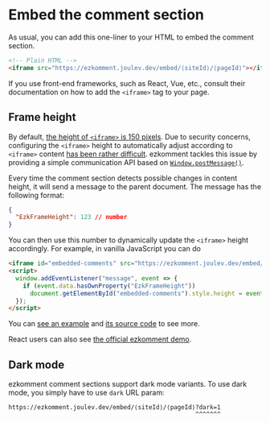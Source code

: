 # Embed the comment section

As usual, you can add this one-liner to your HTML to embed the comment section.

```html
<!-- Plain HTML -->
<iframe src="https://ezkomment.joulev.dev/embed/⟨siteId⟩/⟨pageId⟩"></iframe>
```

If you use front-end frameworks, such as React, Vue, etc., consult their documentation on how to add the `<iframe>` tag to your page.

## Frame height

By default, [the height of `<iframe>` is 150 pixels](https://developer.mozilla.org/en-US/docs/Web/HTML/Element/iframe#attr-height). Due to security concerns, configuring the `<iframe>` height to automatically adjust according to `<iframe>` content [has been rather difficult](https://stackoverflow.com/q/9975810). ezkomment tackles this issue by providing a simple communication API based on [`Window.postMessage()`](https://developer.mozilla.org/en-US/docs/Web/API/Window/postMessage).

Every time the comment section detects possible changes in content height, it will send a message to the parent document. The message has the following format:

```json
{
  "EzkFrameHeight": 123 // number
}
```

You can then use this number to dynamically update the `<iframe>` height accordingly. For example, in vanilla JavaScript you can do

```html
<iframe id="embedded-comments" src="https://ezkomment.joulev.dev/embed/⟨siteId⟩/⟨pageId⟩"></iframe>
<script>
  window.addEventListener("message", event => {
    if (event.data.hasOwnProperty("EzkFrameHeight"))
      document.getElementById("embedded-comments").style.height = event.data.EzkFrameHeight + "px";
  });
</script>
```

You can [see an example](https://ezkomment.joulev.dev/sample/index.html) and [its source code](https://github.com/joulev/ezkomment/blob/prod/public/sample/index.html) to see more.

React users can also see [the official ezkomment demo](https://demo.ezkomment.joulev.dev).

## Dark mode

ezkomment comment sections support dark mode variants. To use dark mode, you simply have to use `dark` URL param:

```
https://ezkomment.joulev.dev/embed/⟨siteId⟩/⟨pageId⟩?dark=1
                                                    ^^^^^^^
```
